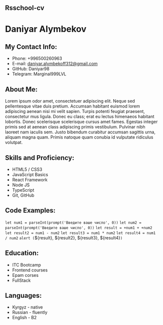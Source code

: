 
## Rsschool-cv
# Daniyar Alymbekov
## My Contact Info:
* Phone: +996500260963
* E-mail: daniyar.alymbekoff312@gmail.com
* GitHub: Daniyar98
* Telegram: Marginal999LVL
## About Me:
Lorem ipsum odor amet, consectetuer adipiscing elit. Neque sed pellentesque vitae duis pretium. Accumsan habitant euismod lorem adipiscing aenean nisi mi velit sapien. Turpis potenti feugiat praesent, consectetur mus ligula. Donec eu class; erat eu lectus himenaeos habitant lobortis. Donec scelerisque scelerisque cursus amet fames. Egestas integer primis sed at aenean class adipiscing primis vestibulum. Pulvinar nibh laoreet nam iaculis sem. Justo bibendum curabitur accumsan sagittis urna, aliquam magna quam. Primis natoque quam conubia id vulputate ridiculus volutpat.
## Skills and Proficiency:
* HTML5 / CSS3
* JavaScript Basics
* React Framework
* Node JS
* TypeScript
* Git, GitHub
## Code Examples:
`let num1 = parseInt(prompt('Введите ваше число', 0))`
`let num2 = parseInt(prompt('Введите ваше число', 0))`
`let result = +num1 + +num2`
`let result2 = num1 - num2`
`let result3 = num1 * num2`
`let result4 = num1 / num2`
`alert (`${result}, ${result2}, ${result3}, ${result4}`)`
## Education:
* ITC Bootcamp 
* Frontend courses
* Epam corses
* FullStack
## Languages:
* Kyrgyz - native
* Russian - fluently
* English - B2


